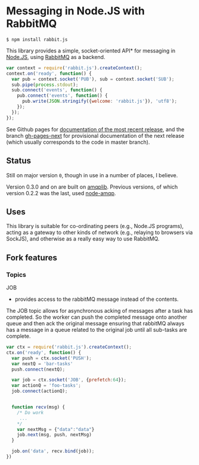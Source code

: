 # Messaging in Node.JS with RabbitMQ

    $ npm install rabbit.js

This library provides a simple, socket-oriented API* for messaging in
[Node.JS](http://nodejs.org/), using
[RabbitMQ](http://www.rabbitmq.com/) as a backend.

```js
var context = require('rabbit.js').createContext();
context.on('ready', function() {
  var pub = context.socket('PUB'), sub = context.socket('SUB');
  sub.pipe(process.stdout);
  sub.connect('events', function() {
    pub.connect('events', function() {
      pub.write(JSON.stringify({welcome: 'rabbit.js'}), 'utf8');
    });
  });
});
```

See Github pages for [documentation of the most recent
release][gh-pages], and the branch
[gh-pages-next](https://github.com/squaremo/rabbit.js/tree/gh-pages-next)
for provisional documentation of the next release (which usually
corresponds to the code in master branch).

## Status

Still on major version `0`, though in use in a number of places, I
believe.

Version 0.3.0 and on are built on [amqplib][]. Previous versions, of
which version 0.2.2 was the last, used [node-amqp][].

## Uses

This library is suitable for co-ordinating peers (e.g., Node.JS
programs), acting as a gateway to other kinds of network (e.g.,
relaying to browsers via SockJS), and otherwise as a really easy way
to use RabbitMQ.

## Fork features

### Topics
JOB
- provides access to the rabbitMQ message instead of the contents.

The JOB topic allows for asynchronous acking of messages after a
task has completed. So the worker can push the completed message
onto another queue and then ack the original message ensuring that
rabbitMQ always has a message in a queue related to the original
job until all sub-tasks are complete.


```js
var ctx = require('rabbit.js').createContext();
ctx.on('ready', function() {
  var push = ctx.socket('PUSH');
  var nextQ = 'bar-tasks'
  push.connect(nextQ);

  var job = ctx.socket('JOB', {prefetch:64});
  var actionQ = 'foo-tasks';
  job.connect(actionQ);


  function recv(msg) {
    /* Do work
     ...
    */
    var nextMsg = {"data":"data"}
    job.next(msg, push, nextMsg)
  }

  job.on('data', recv.bind(job));
})
```

[amqplib]: https://github.com/squaremo/amqp.node/
[node-amqp]: https://github.com/postwait/node-amqp/
[gh-pages]: https://squaremo.github.io/rabbit.js/
